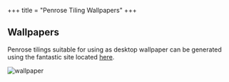 +++
title = "Penrose Tiling Wallpapers"
+++

## Wallpapers

Penrose tilings suitable for using as desktop wallpaper can be generated using
the fantastic site located [here](https://misc.0o0o.org/penrose/).

![wallpaper](https://raw.githubusercontent.com/sminez/penrose/develop/screenshot.png)
